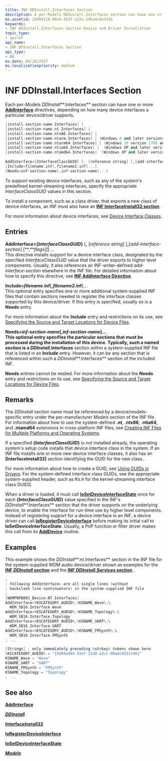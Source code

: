 ```yaml
---
title: INF DDInstall.Interfaces Section
description: A per-Models DDInstall.Interfaces section can have one or more AddInterface directives, depending on how many device interfaces a particular device/driver supports.
ms.assetid: 16904119-00a4-45d7-a32e-24ba4c8a3416
keywords:
- INF DDInstall.Interfaces Section Device and Driver Installation
topic_type:
- apiref
api_name:
- INF DDInstall.Interfaces Section
api_type:
- NA
ms.date: 04/20/2017
ms.localizationpriority: medium
---
```


# INF DDInstall.Interfaces Section


Each per-Models *DDInstall***.Interfaces** section can have one or more [**AddInterface**](inf-addinterface-directive.md) directives, depending on how many device interfaces a particular device/driver supports.

```cpp
[install-section-name.Interfaces] |
[install-section-name.nt.Interfaces] | 
[install-section-name.ntx86.Interfaces] |
[install-section-name.ntarm.Interfaces] | (Windows 8 and later versions of Windows)
[install-section-name.ntarm64.Interfaces] | (Windows 10 version 1709 and later versions of Windows)
[install-section-name.ntia64.Interfaces] |  (Windows XP and later versions of Windows)
[install-section-name.ntamd64.Interfaces]  (Windows XP and later versions of Windows)
 
AddInterface={InterfaceClassGUID} [, [reference string] [,[add-interface-section] [,flags]]] ...
[Include=filename.inf[,filename2.inf]...]
[Needs=inf-section-name[,inf-section-name]...] 
```

To support existing device interfaces, such as any of the system's predefined kernel-streaming interfaces, specify the appropriate *InterfaceClassGUID* values in this section.

To install a component, such as a class driver, that exports a new class of device interfaces, an INF must also have an [**INF InterfaceInstall32 section**](inf-interfaceinstall32-section.md).

For more information about device interfaces, see [Device Interface Classes](device-interface-classes.md).

## Entries


<a href="" id="addinterface--interfaceclassguid------reference-string-----add-interface-section----flags-------"></a>**AddInterface={***InterfaceClassGUID***}** \[**,** \[*reference string*\] \[**,**\[*add-interface-section*\] \[**,***flags*\]\]\] ...  
This directive installs support for a device interface class, designated by the specified *InterfaceClassGUID* value that the driver exports to higher level components. Usually, it also references an INF-writer-defined *add-interface-section* elsewhere in the INF file. For detailed information about how to specify this directive, see [**INF AddInterface Directive**](inf-addinterface-directive.md).

<a href="" id="include-filename-inf--filename2-inf----"></a>**Include=***filename***.inf**\[**,***filename2***.inf**\]...  
This optional entry specifies one or more additional system-supplied INF files that contain sections needed to register the interface classes supported by this device/driver. If this entry is specified, usually so is a **Needs** entry.

For more information about the **Include** entry and restrictions on its use, see [Specifying the Source and Target Locations for Device Files](specifying-the-source-and-target-locations-for-device-files.md).

<a href="" id="needs-inf-section-name--inf-section-name----"></a>**Needs=***inf-section-name*\[**,***inf-section-name*\]...  
This optional entry specifies the particular sections that must be processed during the installation of this device. Typically, such a named section is a *DDInstall***.Interfaces** section within a system-supplied INF file that is listed in an **Include** entry. However, it can be any section that is referenced within such a *DDInstall***.Interfaces** section of the included INF.

**Needs** entries cannot be nested. For more information about the **Needs** entry and restrictions on its use, see [Specifying the Source and Target Locations for Device Files](specifying-the-source-and-target-locations-for-device-files.md).

Remarks
-------

The *DDInstall* section name must be referenced by a device/models-specific entry under the per-manufacturer *Models* section of the INF file. For information about how to use the system-defined **.nt**, **.ntx86**, **.ntia64**, and **.ntamd64** extensions in cross-platform INF files, see [Creating INF Files for Multiple Platforms and Operating Systems](creating-inf-files-for-multiple-platforms-and-operating-systems.md).

If a specified **{***InterfaceClassGUID***}** is not installed already, the operating system's setup code installs that device interface class in the system. If an INF file installs one or more new device interface classes, it also has an **\[InterfaceInstall32\]** section identifying the GUID for the new class..

For more information about how to create a GUID, see [Using GUIDs in Drivers](https://msdn.microsoft.com/library/windows/hardware/ff565392). For the system-defined interface class GUIDs, see the appropriate system-supplied header, such as *Ks.h* for the kernel-streaming interface class GUIDS.

When a driver is loaded, it must call [**IoSetDeviceInterfaceState**](https://msdn.microsoft.com/library/windows/hardware/ff549700) once for each **{***InterfaceClassGUID***}** value specified in the INF's *DDInstall***.Interfaces** section that the driver supports on the underlying device, to enable the interface for run-time use by higher level components. Instead of registering support for a device interface in an INF, a device driver can call [**IoRegisterDeviceInterface**](https://msdn.microsoft.com/library/windows/hardware/ff549506) before making its initial call to **IoSetDeviceInterfaceState**. Usually, a PnP function or filter driver makes this call from its [**AddDevice**](https://msdn.microsoft.com/library/windows/hardware/ff540521) routine.

Examples
--------

This example shows the *DDInstall***.nt.Interfaces** section in the INF file for the system-supplied WDM audio device/driver shown as examples for the [**INF *DDInstall* section**](inf-ddinstall-section.md) and the [**INF *DDInstall*.Services section**](inf-ddinstall-services-section.md) .

```cpp
;
; following AddInterface= are all single lines (without 
; backslash line continuators) in the system-supplied INF file
;
[WDMPNPB003_Device.NT.Interfaces]
AddInterface=%KSCATEGORY_AUDIO%,%KSNAME_Wave%,\
  WDM_SB16.Interface.Wave
AddInterface=%KSCATEGORY_AUDIO%,%KSNAME_Topology%,\
  WDM_SB16.Interface.Topology
AddInterface=%KSCATEGORY_AUDIO%,%KSNAME_UART%,\
  WDM_SB16.Interface.UART
AddInterface=%KSCATEGORY_AUDIO%,%KSNAME_FMSynth%,\
  WDM_SB16.Interface.FMSynth
; ...

[Strings] ; only immediately preceding %strkey% tokens shown here
%KSCATEGORY_AUDIO% = "{6994ad04-93ef-11d0-a3cc-00a0c9223196}"
KSNAME_Wave = "Wave"
KSNAME_UART = "UART"
KSNAME_FMSynth = "FMSynth" 
KSNAME_Topology = "Topology"
; ...
```

## See also


[**AddInterface**](inf-addinterface-directive.md)

[***DDInstall***](inf-ddinstall-section.md)

[**InterfaceInstall32**](inf-interfaceinstall32-section.md)

[**IoRegisterDeviceInterface**](https://msdn.microsoft.com/library/windows/hardware/ff549506)

[**IoSetDeviceInterfaceState**](https://msdn.microsoft.com/library/windows/hardware/ff549700)

[***Models***](inf-models-section.md)

 

 






